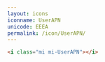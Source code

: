 ```yaml
---
layout: icons
iconname: UserAPN
unicode: EEEA
permalink: /icon/UserAPN/
---
```


``` html
<i class="mi mi-UserAPN"></i>
```

